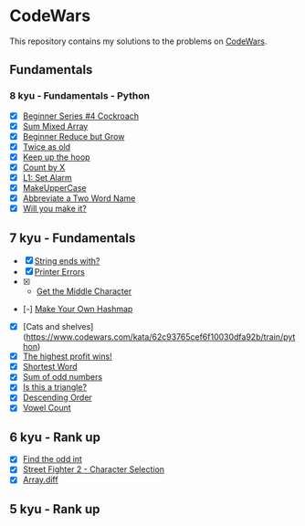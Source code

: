 # CodeWars

This repository contains my solutions to the problems on [CodeWars](http://codewars.com).

## Fundamentals

### 8 kyu - Fundamentals - Python

- [x] [Beginner Series #4 Cockroach](https://www.codewars.com/kata/55fab1ffda3e2e44f00000c6/train/python)
- [x] [Sum Mixed Array](https://www.codewars.com/kata/57eaeb9578748ff92a000009/train/python)
- [x] [Beginner Reduce but Grow](https://www.codewars.com/kata/57f780909f7e8e3183000078/train/python)
- [x] [Twice as old](https://www.codewars.com/kata/5b853229cfde412a470000d0/train/python)
- [x] [Keep up the hoop](https://www.codewars.com/kata/55cb632c1a5d7b3ad0000145/train/python)
- [x] [Count by X](https://www.codewars.com/kata/5513795bd3fafb56c200049e/train/python)
- [x] [L1: Set Alarm](https://www.codewars.com/kata/568dcc3c7f12767a62000038/train/python)
- [x] [MakeUpperCase](https://www.codewars.com/kata/57a0556c7cb1f31ab3000ad7/train/python)
- [x] [Abbreviate a Two Word Name](https://www.codewars.com/kata/57eadb7ecd143f4c9c0000a3/train/python)
- [x] [Will you make it?](https://www.codewars.com/kata/5861d28f124b35723e00005e/train/python)

## 7 kyu - Fundamentals  

- [x] [String ends with?](https://www.codewars.com/kata/51f2d1cafc9c0f745c00037d/train/python)
- [x] [Printer Errors](https://www.codewars.com/kata/56541980fa08ab47a0000040/train/python)
- [x] - [Get the Middle Character](https://www.codewars.com/kata/56747fd5cb988479af000028/train/python)
- [-] [Make Your Own Hashmap](https://www.codewars.com/kata/5a6a02adcadebf618400002b/train/python)
- [x] [Cats and shelves] (<https://www.codewars.com/kata/62c93765cef6f10030dfa92b/train/python>)
- [x] [The highest profit wins!](https://www.codewars.com/kata/559590633066759614000063/train/python)
- [x] [Shortest Word](https://www.codewars.com/kata/57cebe1dc6fdc20c57000ac9/train/python)
- [x] [Sum of odd numbers](https://www.codewars.com/kata/55fd2d567d94ac3bc9000064/train/python)
- [x] [Is this a triangle?](https://www.codewars.com/kata/56606694ec01347ce800001b/train/python)
- [x] [Descending Order](https://www.codewars.com/kata/5467e4d82edf8bbf40000155/train/python)
- [x] [Vowel Count](https://www.codewars.com/kata/54ff3102c1bad923760001f3/train/python)

## 6 kyu - Rank up

- [x] [Find the odd int](https://www.codewars.com/kata/54da5a58ea159efa38000836/train/python)
- [x] [Street Fighter 2 - Character Selection](https://www.codewars.com/kata/5853213063adbd1b9b0000be/train/python)
- [x] [Array.diff](https://www.codewars.com/kata/523f5d21c841566fde000009/train/python)

## 5 kyu - Rank up
